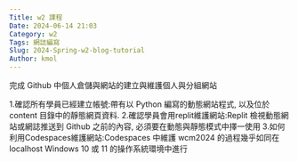 ```yaml
---
Title: w2 課程
Date: 2024-06-14 21:03
Category: w2
Tags: 網誌編寫
Slug: 2024-Spring-w2-blog-tutorial
Author: kmol
---
```


完成 Github 中個人倉儲與網站的建立與維護個人與分組網站

<!-- PELICAN_END_SUMMARY -->

1.確認所有學員已經建立帳號:帶有以 Python 編寫的動態網站程式, 以及位於 content 目錄中的靜態網頁資料.
2.確認學員會用replit維護網站:Replit 檢視動態網站或網誌推送到 Github 之前的內容, 必須要在動態與靜態模式中擇一使用
3.如何利用Codespaces維護網站:Codespaces 中維護 wcm2024 的過程幾乎如同在 localhost Windows 10 或 11 的操作系統環境中進行